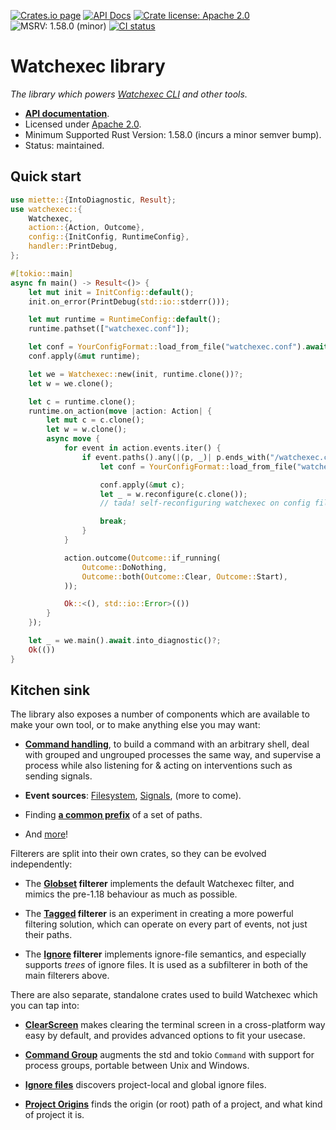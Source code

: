 [![Crates.io page](https://badgen.net/crates/v/watchexec)](https://crates.io/crates/watchexec)
[![API Docs](https://docs.rs/watchexec/badge.svg)][docs]
[![Crate license: Apache 2.0](https://badgen.net/badge/license/Apache%202.0)][license]
![MSRV: 1.58.0 (minor)](https://badgen.net/badge/MSRV/1.58.0%20%28minor%29/0b7261)
[![CI status](https://github.com/watchexec/watchexec/actions/workflows/check.yml/badge.svg)](https://github.com/watchexec/watchexec/actions/workflows/check.yml)

# Watchexec library

_The library which powers [Watchexec CLI](https://watchexec.github.io) and other tools._

- **[API documentation][docs]**.
- Licensed under [Apache 2.0][license].
- Minimum Supported Rust Version: 1.58.0 (incurs a minor semver bump).
- Status: maintained.

[docs]: https://docs.rs/watchexec
[license]: ../../LICENSE


## Quick start

```rust
use miette::{IntoDiagnostic, Result};
use watchexec::{
    Watchexec,
    action::{Action, Outcome},
    config::{InitConfig, RuntimeConfig},
    handler::PrintDebug,
};

#[tokio::main]
async fn main() -> Result<()> {
    let mut init = InitConfig::default();
    init.on_error(PrintDebug(std::io::stderr()));

    let mut runtime = RuntimeConfig::default();
    runtime.pathset(["watchexec.conf"]);

    let conf = YourConfigFormat::load_from_file("watchexec.conf").await.into_diagnostic()?;
    conf.apply(&mut runtime);

    let we = Watchexec::new(init, runtime.clone())?;
    let w = we.clone();

    let c = runtime.clone();
    runtime.on_action(move |action: Action| {
        let mut c = c.clone();
        let w = w.clone();
        async move {
            for event in action.events.iter() {
                if event.paths().any(|(p, _)| p.ends_with("/watchexec.conf")) {
                    let conf = YourConfigFormat::load_from_file("watchexec.conf").await?;

                    conf.apply(&mut c);
                    let _ = w.reconfigure(c.clone());
                    // tada! self-reconfiguring watchexec on config file change!

                    break;
                }
            }

            action.outcome(Outcome::if_running(
                Outcome::DoNothing,
                Outcome::both(Outcome::Clear, Outcome::Start),
            ));

            Ok::<(), std::io::Error>(())
        }
    });

    let _ = we.main().await.into_diagnostic()?;
    Ok(())
}
```


## Kitchen sink

The library also exposes a number of components which are available to make your own tool, or to
make anything else you may want:

- **[Command handling](https://docs.rs/watchexec/2.0.0-pre.6/watchexec/command/index.html)**, to
  build a command with an arbitrary shell, deal with grouped and ungrouped processes the same way,
  and supervise a process while also listening for & acting on interventions such as sending signals.

- **Event sources**: [Filesystem](https://docs.rs/watchexec/2.0.0-pre.6/watchexec/fs/index.html),
  [Signals](https://docs.rs/watchexec/2.0.0-pre.6/watchexec/signal/source/index.html), (more to come).

- Finding **[a common prefix](https://docs.rs/watchexec/2.0.0-pre.6/watchexec/paths/fn.common_prefix.html)**
  of a set of paths.

- And [more][docs]!

Filterers are split into their own crates, so they can be evolved independently:

- The **[Globset](https://docs.rs/watchexec-filterer-globset) filterer** implements the default
  Watchexec filter, and mimics the pre-1.18 behaviour as much as possible.

- The **[Tagged](https://docs.rs/watchexec-filterer-tagged) filterer** is an experiment in creating
  a more powerful filtering solution, which can operate on every part of events, not just their
  paths.

- The **[Ignore](https://docs.rs/watchexec-filterer-ignore) filterer** implements ignore-file
  semantics, and especially supports _trees_ of ignore files. It is used as a subfilterer in both
  of the main filterers above.

There are also separate, standalone crates used to build Watchexec which you can tap into:

- **[ClearScreen](https://docs.rs/clearscreen)** makes clearing the terminal screen in a
  cross-platform way easy by default, and provides advanced options to fit your usecase.

- **[Command Group](https://docs.rs/command-group)** augments the std and tokio `Command` with
  support for process groups, portable between Unix and Windows.

- **[Ignore files](https://docs.rs/ignore-files)** discovers project-local and global ignore files.

- **[Project Origins](https://docs.rs/project-origins)** finds the origin (or root) path of a
  project, and what kind of project it is.
